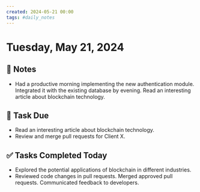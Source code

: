 ```yaml
---
created: 2024-05-21 00:00
tags: #daily_notes
---
```


# Tuesday, May 21, 2024

## 📓 Notes
- Had a productive morning implementing the new authentication module. Integrated it with the existing database by evening. Read an interesting article about blockchain technology.

## 📅 Task Due
- Read an interesting article about blockchain technology.
- Review and merge pull requests for Client X.

## ✅ Tasks Completed Today
- Explored the potential applications of blockchain in different industries.
- Reviewed code changes in pull requests. Merged approved pull requests. Communicated feedback to developers.